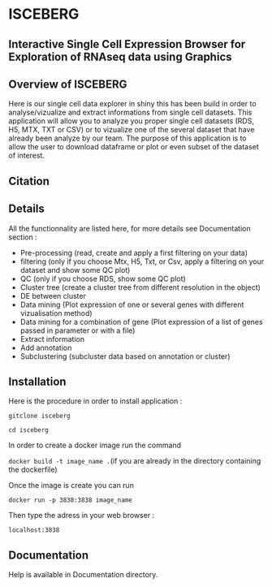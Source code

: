 # ISCEBERG
## Interactive Single Cell Expression Browser for Exploration of RNAseq data using Graphics 

## Overview of ISCEBERG

Here is our single cell data explorer in shiny this has been build in order to analyse/vizualize and extract informations from single cell datasets. This application will allow you to analyze you proper single cell datasets (RDS, H5, MTX, TXT or CSV) or to vizualize one of the several dataset that have already been analyze by our team. The purpose of this application is to allow the user to download dataframe or plot or even subset of the dataset of interest.

## Citation

## Details 

All the functionnality are listed here, for more details see Documentation section :

- Pre-processing (read, create and apply a first filtering on your data)
- filtering (only if you choose Mtx, H5, Txt, or Csv, apply a filtering on your dataset and show some QC plot)
- QC (only if you choose RDS, show some QC plot)
-  Cluster tree (create a cluster tree from different resolution in the object)
-  DE between cluster
-  Data mining (Plot expression of one or several genes with different vizualisation method)
-  Data mining for a combination of gene (Plot expression of a list of genes passed in parameter or with a file)
-  Extract information
-  Add annotation 
-  Subclustering (subcluster data based on annotation or cluster)

## Installation 

Here is the procedure in order to install application :

`gitclone isceberg`

`cd isceberg`

In order to create a docker image run the command

`docker build -t image_name .`(if you are already in the directory containing the dockerfile)

Once the image is create you can run

`docker run -p 3838:3838 image_name`

Then type the adress in your web browser :

`localhost:3838`

## Documentation

Help is available in Documentation directory. 

